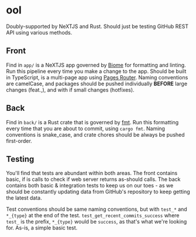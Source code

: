 # ool
Doubly-supported by NeXTJS and Rust. Should just be testing GitHub REST API using various methods.

## Front
Find in `app/` is a NeXTJS app governed by [Biome](https://biomejs.dev/) for formatting and linting. Run this pipeline every time you make a change to the app. Should be built in TypeScript, is a multi-page app using [Pages Router](https://nextjs.org/docs/pages). 
Naming conventions are camelCase, and packages should be pushed individually **BEFORE** large changes (feat.,), and with if small changes (hotfixes).

## Back
Find in `back/` is a Rust crate that is governed by [fmt](https://doc.rust-lang.org/std/fmt/). Run this formatting every time that you are about to commit, using `cargo fmt`. Naming conventions is snake_case, and crate chores should be always be pushed first-order.

## Testing
You'll find that tests are abundant within both areas. The front contains basic, if is calls to check if web server returns as-should calls. The back contains both basic & integration tests to keep us on our toes - as we should be constantly updating data from GitHub's repository to keep getting the latest data.  

Test conventions should be same naming conventions, but with `test_*` and `*_{type}` at the end of the test. 
`test_get_recent_commits_success` where `test_` is the prefix, `*_{type}` would be `success`, as that's what we're looking for. As-is, a simple basic test.
